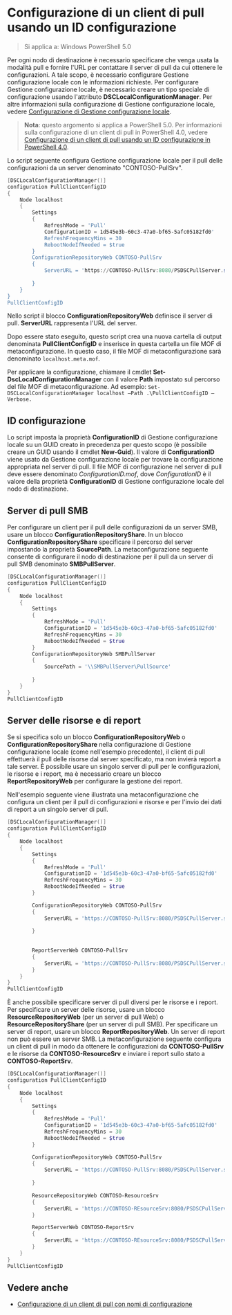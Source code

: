 # Configurazione di un client di pull usando un ID configurazione

> Si applica a: Windows PowerShell 5.0

Per ogni nodo di destinazione è necessario specificare che venga usata la modalità pull e fornire l'URL per contattare il server di pull da cui ottenere le configurazioni. A tale scopo, è necessario configurare Gestione configurazione locale con le informazioni richieste. Per configurare Gestione configurazione locale, è necessario creare un tipo speciale di configurazione usando l'attributo **DSCLocalConfigurationManager**. Per altre informazioni sulla configurazione di Gestione configurazione locale, vedere [Configurazione di Gestione configurazione locale](metaConfig.md).

> **Nota**: questo argomento si applica a PowerShell 5.0. Per informazioni sulla configurazione di un client di pull in PowerShell 4.0, vedere [Configurazione di un client di pull usando un ID configurazione in PowerShell 4.0](pullClientConfigID4.md).

Lo script seguente configura Gestione configurazione locale per il pull delle configurazioni da un server denominato "CONTOSO-PullSrv".

```powershell
[DSCLocalConfigurationManager()]
configuration PullClientConfigID
{
    Node localhost
    {
        Settings
        {
            RefreshMode = 'Pull'
            ConfigurationID = 1d545e3b-60c3-47a0-bf65-5afc05182fd0'
            RefreshFrequencyMins = 30 
            RebootNodeIfNeeded = $true
        }
        ConfigurationRepositoryWeb CONTOSO-PullSrv
        {
            ServerURL = 'https://CONTOSO-PullSrv:8080/PSDSCPullServer.svc'
            
        }      
    }
}
PullClientConfigID
```

Nello script il blocco **ConfigurationRepositoryWeb** definisce il server di pull. **ServerURL** rappresenta l'URL del server.

Dopo essere stato eseguito, questo script crea una nuova cartella di output denominata **PullClientConfigID** e inserisce in questa cartella un file MOF di metaconfigurazione. In questo caso, il file MOF di metaconfigurazione sarà denominato `localhost.meta.mof`.

Per applicare la configurazione, chiamare il cmdlet **Set-DscLocalConfigurationManager** con il valore **Path** impostato sul percorso del file MOF di metaconfigurazione. Ad esempio: `Set-DSCLocalConfigurationManager localhost –Path .\PullClientConfigID –Verbose.`

## ID configurazione

Lo script imposta la proprietà **ConfigurationID** di Gestione configurazione locale su un GUID creato in precedenza per questo scopo (è possibile creare un GUID usando il cmdlet **New-Guid**). Il valore di **ConfigurationID** viene usato da Gestione configurazione locale per trovare la configurazione appropriata nel server di pull. Il file MOF di configurazione nel server di pull deve essere denominato _ConfigurationID.mof_, dove _ConfigurationID_ è il valore della proprietà **ConfigurationID** di Gestione configurazione locale del nodo di destinazione.

## Server di pull SMB

Per configurare un client per il pull delle configurazioni da un server SMB, usare un blocco **ConfigurationRepositoryShare**. In un blocco **ConfigurationRepositoryShare** specificare il percorso del server impostando la proprietà **SourcePath**. La metaconfigurazione seguente consente di configurare il nodo di destinazione per il pull da un server di pull SMB denominato **SMBPullServer**.

```powershell
[DSCLocalConfigurationManager()]
configuration PullClientConfigID
{
    Node localhost
    {
        Settings
        {
            RefreshMode = 'Pull'
            ConfigurationID = '1d545e3b-60c3-47a0-bf65-5afc05182fd0'
            RefreshFrequencyMins = 30 
            RebootNodeIfNeeded = $true
        }
        ConfigurationRepositoryWeb SMBPullServer
        {
            SourcePath = '\\SMBPullServer\PullSource'
            
        }     
    }
}
PullClientConfigID
```

## Server delle risorse e di report

Se si specifica solo un blocco **ConfigurationRepositoryWeb** o **ConfigurationRepositoryShare** nella configurazione di Gestione configurazione locale (come nell'esempio precedente), il client di pull effettuerà il pull 
delle risorse dal server specificato, ma non invierà report a tale server. È possibile usare un singolo server di pull per le configurazioni, le risorse e i report, ma è necessario creare un blocco 
**ReportRepositoryWeb** per configurare la gestione dei report. 

Nell'esempio seguente viene illustrata una metaconfigurazione che configura un client per il pull di configurazioni e risorse e per l'invio dei dati di report a un singolo
server di pull.

```powershell
[DSCLocalConfigurationManager()]
configuration PullClientConfigID
{
    Node localhost
    {
        Settings
        {
            RefreshMode = 'Pull'
            ConfigurationID = '1d545e3b-60c3-47a0-bf65-5afc05182fd0'
            RefreshFrequencyMins = 30 
            RebootNodeIfNeeded = $true
        }

        ConfigurationRepositoryWeb CONTOSO-PullSrv
        {
            ServerURL = 'https://CONTOSO-PullSrv:8080/PSDSCPullServer.svc'
            
        }
        
        
        ReportServerWeb CONTOSO-PullSrv
        {
            ServerURL = 'https://CONTOSO-PullSrv:8080/PSDSCPullServer.svc'
        }
    }
}
PullClientConfigID
```

È anche possibile specificare server di pull diversi per le risorse e i report. Per specificare un server delle risorse, usare un blocco **ResourceRepositoryWeb** (per un server di pull Web) o 
**ResourceRepositoryShare** (per un server di pull SMB).
Per specificare un server di report, usare un blocco **ReportRepositoryWeb**. Un server di report non può essere un server SMB.
La metaconfigurazione seguente configura un client di pull in modo da ottenere le configurazioni da **CONTOSO-PullSrv** e le risorse da **CONTOSO-ResourceSrv** e inviare i report sullo stato a **CONTOSO-ReportSrv**.

```powershell
[DSCLocalConfigurationManager()]
configuration PullClientConfigID
{
    Node localhost
    {
        Settings
        {
            RefreshMode = 'Pull'
            ConfigurationID = '1d545e3b-60c3-47a0-bf65-5afc05182fd0'
            RefreshFrequencyMins = 30 
            RebootNodeIfNeeded = $true
        }

        ConfigurationRepositoryWeb CONTOSO-PullSrv
        {
            ServerURL = 'https://CONTOSO-PullSrv:8080/PSDSCPullServer.svc'
            
        }
        
        ResourceRepositoryWeb CONTOSO-ResourceSrv
        {
            ServerURL = 'https://CONTOSO-REsourceSrv:8080/PSDSCPullServer.svc'
        }

        ReportServerWeb CONTOSO-ReportSrv
        {
            ServerURL = 'https://CONTOSO-REsourceSrv:8080/PSDSCPullServer.svc'
        }
    }
}
PullClientConfigID
```

## Vedere anche

* [Configurazione di un client di pull con nomi di configurazione](pullClientConfigNames.md)

<!--HONumber=Mar16_HO4-->


